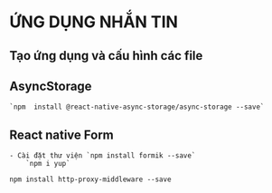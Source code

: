 # ỨNG DỤNG NHẮN TIN

## Tạo ứng dụng và cấu hình các file

## AsyncStorage

    `npm  install @react-native-async-storage/async-storage --save`

## React native Form

    - Cài đặt thư viện `npm install formik --save`
        `npm i yup`

`npm install http-proxy-middleware --save`
